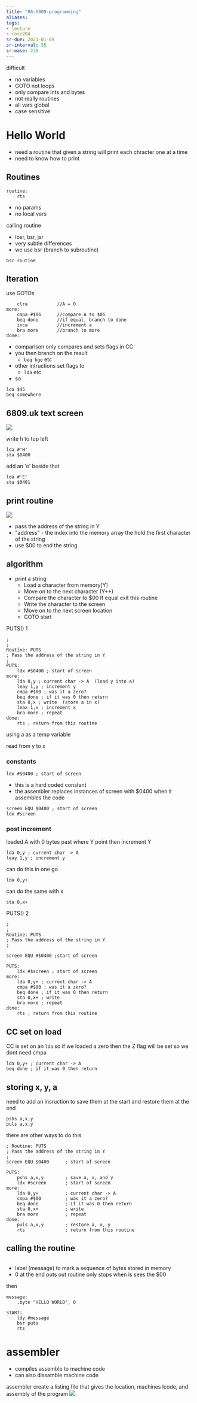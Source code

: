 ```yaml
---
title: "06-6809-programming"
aliases: 
tags: 
- lecture
- cosc204
sr-due: 2023-01-09
sr-interval: 55
sr-ease: 230
---
```


difficult
- no variables
- GOTO not loops
- only compare ints and bytes
- not really routines
- all vars global
- case sensitive

# Hello World

- need a routine that given a string will print each chracter one at a time
- need to know how to print

## Routines
```
routine:
	rts
```

- no params
- no local vars

calling routine
- lbsr, bsr, jsr
- very subtle differences
- we use bsr (branch to subroutine)

```
bsr routine
```

## Iteration
use GOTOs

```
	clra           //A = 0
more:
	cmpa #$06      //compare A to $06
	beq done       //if equal, branch to done
	inca           //increment a
	bra more       //branch to more
done:
```

- comparison only compares and sets flags in CC
- you then branch on the result
	- `beq bge` etc
- other intructions set flags to
	- `lda` etc
- so

```
lda $45
beq somewhere
```

## 6809.uk text screen
![](https://i.imgur.com/dC1idMA.png)

write h to top left
```
lda #'H'
sta $0400
```

add an 'e' beside that
```
lda #'E'
sta $0401
```

## print routine
![](https://i.imgur.com/IEiGKtj.png)

- pass the address of the string in Y
- "address" - the index into the memory array the hold the first character of the string
- use $00 to end the string

## algorithm
- print a string
	- Load a character from memory\[Y] 
	- Move on to the next character (Y++) 
	- Compare the character to $00 If equal exit this routine 
	- Write the character to the screen 
	- Move on to the next screen location 
	- GOTO start

PUTS() 1

```
;
; 
Routine: PUTS 
; Pass the address of the string in Y 
; 
PUTS: 
	ldx #$0400 ; start of screen 
more: 
	lda 0,y ; current char -> A  (load y into a)
	leay 1,y ; increment y 
	cmpa #$00 ; was it a zero? 
	beq done ; if it was 0 then return 
	sta 0,x ; write  (store a in x)
	leax 1,x ; increment x 
	bra more ; repeat 
done: 
	rts ; return from this routine
```

using a as a temp variable

read from y to x

### constants
```
ldx #$0400 ; start of screen
```

- this is a hard coded constant
- the assembler replaces instances of screen with $0400 when it assembles the code

```
screen EQU $0400 ; start of screen
ldx #screen
```

### post increment

loaded A with 0 bytes past where Y point then increment Y
```
lda 0,y ; current char -> A 
leay 1,y ; increment y
```

can do this in one go
```
lda 0,y+
```

can do the same with x
```
sta 0,x+
```


PUTS() 2
```
;
; 
Routine: PUTS 
; Pass the address of the string in Y 
; 

screen EQU #$0400 ;start of screen

PUTS: 
	ldx #$screen ; start of screen 
more: 
	lda 0,y+ ; current char -> A
	cmpa #$00 ; was it a zero? 
	beq done ; if it was 0 then return 
	sta 0,x+ ; write
	bra more ; repeat 
done: 
	rts ; return from this routine
```


## CC set on load
CC is set on an `lda` so if we loaded a zero then the Z flag will be set so we dont need cmpa
```
lda 0,y+ ; current char -> A 
beq done ; if it was 0 then return
```

## storing x, y, a
need to add an insruction to save them at the start and restore them at the end
```
pshs a,x,y
puls a,x,y
```

there are other ways to do this

```
; Routine: PUTS 
; Pass the address of the string in Y 
; 
screen EQU $0400      ; start of screen 

PUTS: 
	pshs a,x,y        ; save a, x, and y 
	ldx #screen       ; start of screen 
more: 
	lda 0,y+          ; current char -> A 
	cmpa #$00         ; was it a zero? 
	beq done          ; if it was 0 then return 
	sta 0,x+          ; write 
	bra more          ; repeat 
done: 
	puls a,x,y        ; restore a, x, y 
	rts               ; return from this routine
```


## calling the routine
```

```

- label (message) to mark a sequence of bytes stored in memory
- 0 at the end puts out routine only stops when is sees the $00

then
```
message:
	.byte "HELLO WORLD", 0

START:
	ldy #message
	bsr puts
	rts
```


# assembler
- compiles assemble to machine code
- can also dissamble machine code

assembler create a listing file that gives the location, machines lcode, and assembly of the program 
![](https://i.imgur.com/a3DEdyj.png)
